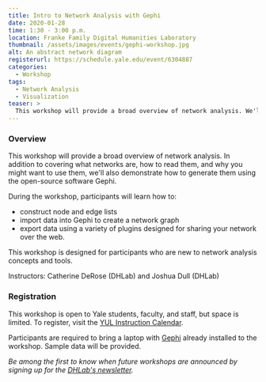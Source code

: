 ```yaml
---
title: Intro to Network Analysis with Gephi
date: 2020-01-28
time: 1:30 - 3:00 p.m.
location: Franke Family Digital Humanities Laboratory
thumbnail: /assets/images/events/gephi-workshop.jpg
alt: An abstract network diagram
registerurl: https://schedule.yale.edu/event/6304887
categories:
  - Workshop
tags:
  - Network Analysis
  - Visualization
teaser: >
  This workshop will provide a broad overview of network analysis. We'll cover what networks are, how you can interpret them, and why you might want to use them in your research.
---
```


### Overview
This workshop will provide a broad overview of network analysis. In addition to covering what networks are, how to read them, and why you might want to use them, we'll also demonstrate how to generate them using the open-source software Gephi. 

During the workshop, participants will learn how to: 
- construct node and edge lists
- import data into Gephi to create a network graph
- export data using a variety of plugins designed for sharing your network over the web.

This workshop is designed for participants who are new to network analysis concepts and tools.

Instructors: Catherine DeRose (DHLab) and Joshua Dull (DHLab)

### Registration

This workshop is open to Yale students, faculty, and staff, but space is limited. To register, visit the <a href='https://schedule.yale.edu/event/6304887' target='_blank'>YUL Instruction Calendar</a>.

Participants are required to bring a laptop with <a href='https://gephi.org/' target='_blank'>Gephi</a> already installed to the workshop. Sample data will be provided.

*Be among the first to know when future workshops are announced by signing up for the <a href='https://subscribe.yale.edu/browse?search=digital+humanities' target='_blank'>DHLab's newsletter</a>.*

